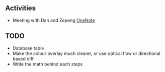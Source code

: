 ## Activities
- Meeting with Dan and Zepeng [OneNote](https://imperiallondon-my.sharepoint.com/personal/elsonds_ic_ac_uk/_layouts/15/Doc.aspx?sourcedoc={5e7c606f-aa28-4ab9-928e-f172e4933b20}&action=edit&wd=target%28Weekly%20meetings.one%7C03ecacd0-e5ae-4da5-aa62-6c2940ac487e%2F23%5C%2F04%5C%2F19%7Ca5be414a-4efc-4d2f-9303-0dd6f83fb332%2F%29&wdorigin=NavigationUrl)

## TODO
- Database table
- Make the colour overlay much clearer, or use optical flow or directional based diff
- Write the math behind each steps